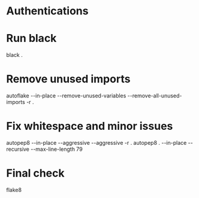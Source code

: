 # Authentications

# Run black
black .

# Remove unused imports
autoflake --in-place --remove-unused-variables --remove-all-unused-imports -r .

# Fix whitespace and minor issues
autopep8 --in-place --aggressive --aggressive -r .
 autopep8 . --in-place --recursive --max-line-length 79


# Final check
flake8
